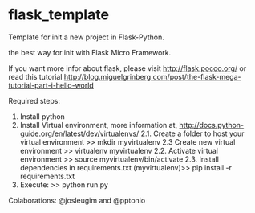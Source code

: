 # flask_template
Template for init a new project in Flask-Python.

the best way for init with Flask Micro Framework.

If you want more infor about flask, please visit http://flask.pocoo.org/ or read this tutorial http://blog.miguelgrinberg.com/post/the-flask-mega-tutorial-part-i-hello-world

Required steps:
1. Install python
2. Install Virtual environment, more information at, http://docs.python-guide.org/en/latest/dev/virtualenvs/
	2.1. Create a folder to host your virtual environment >> mkdir myvirtualenv
	2.3  Create new virtual environment >> virtualenv myvirtualenv 
	2.2. Activate virtual environment >> source myvirtualenv/bin/activate
	2.3. Install dependencies in requirements.txt (myvirtualenv)>> pip install -r requirements.txt 
3. Execute: >> python run.py





Colaborations: @josleugim and @pptonio

